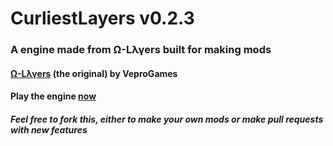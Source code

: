 # CurliestLayers v0.2.3
### A engine made from Ω-Lλγers built for making mods
#### <a href='https://veprogames.github.io/omega-layers'>Ω-Lλγers</a> (the original) by VeproGames
#### Play the engine <a href='https://curliestjohn.github.io/curliest-layers'>now</a>
##### Feel free to fork this, either to make your own mods or make pull requests with new features
